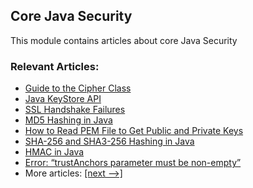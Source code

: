 ## Core Java Security 

This module contains articles about core Java Security

### Relevant Articles: 

- [Guide to the Cipher Class](http://www.baeldung.com/java-cipher-class)
- [Java KeyStore API](http://www.baeldung.com/java-keystore)
- [SSL Handshake Failures](https://www.baeldung.com/java-ssl-handshake-failures)
- [MD5 Hashing in Java](http://www.baeldung.com/java-md5)
- [How to Read PEM File to Get Public and Private Keys](https://www.baeldung.com/java-read-pem-file-keys)
- [SHA-256 and SHA3-256 Hashing in Java](https://www.baeldung.com/sha-256-hashing-java)
- [HMAC in Java](https://www.baeldung.com/java-hmac)
- [Error: “trustAnchors parameter must be non-empty”](https://www.baeldung.com/java-trustanchors-parameter-must-be-non-empty)
- More articles: [[next -->]](/core-java-modules/core-java-security-2)

